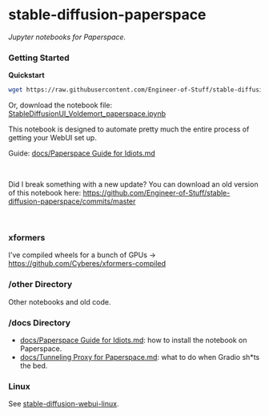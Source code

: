# stable-diffusion-paperspace

_Jupyter notebooks for Paperspace._

### Getting Started

**Quickstart**
```bash
wget https://raw.githubusercontent.com/Engineer-of-Stuff/stable-diffusion-paperspace/master/StableDiffusionUI_Voldemort_paperspace.ipynb
```

Or, download the notebook file: [StableDiffusionUI_Voldemort_paperspace.ipynb](https://github.com/Engineer-of-Stuff/stable-diffusion-paperspace/blob/master/StableDiffusionUI_Voldemort_paperspace.ipynb)

This notebook is designed to automate pretty much the entire process of getting your WebUI set up.

Guide: [docs/Paperspace Guide for Idiots.md](https://github.com/Engineer-of-Stuff/stable-diffusion-paperspace/blob/main/docs/Paperspace%20Guide%20for%20Idiots.md)

<br>

Did I break something with a new update? You can download an old version of this notebook here: https://github.com/Engineer-of-Stuff/stable-diffusion-paperspace/commits/master

<br>

### xformers

I've compiled wheels for a bunch of GPUs → https://github.com/Cyberes/xformers-compiled

### /other Directory

Other notebooks and old code.

### /docs Directory
- [docs/Paperspace Guide for Idiots.md](https://github.com/Engineer-of-Stuff/stable-diffusion-paperspace/blob/main/docs/Paperspace%20Guide%20for%20Idiots.md): how to install the notebook on Paperspace.
- [docs/Tunneling Proxy for Paperspace.md](https://github.com/Engineer-of-Stuff/stable-diffusion-paperspace/blob/master/docs/Tunneling%20Proxy%20for%20Paperspace.md): what to do when Gradio sh*ts the bed.

### Linux

See [stable-diffusion-webui-linux](https://github.com/Cyberes/stable-diffusion-webui-linux).
